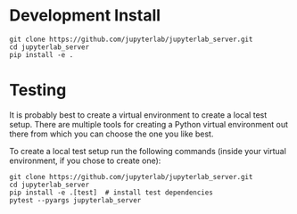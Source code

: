# Development Install

``` shell
git clone https://github.com/jupyterlab/jupyterlab_server.git
cd jupyterlab_server
pip install -e .
```

# Testing

It is probably best to create a virtual environment to create a local test setup. There are multiple tools for creating a Python virtual environment out there from which you can choose the one you like best.

To create a local test setup run the following commands (inside your virtual environment, if you chose to create one):

``` shell
git clone https://github.com/jupyterlab/jupyterlab_server.git
cd jupyterlab_server
pip install -e .[test]  # install test dependencies
pytest --pyargs jupyterlab_server
```
